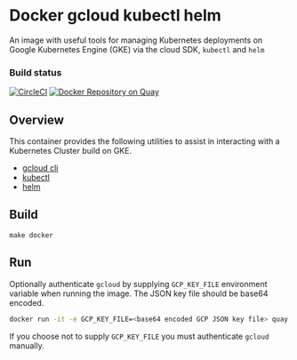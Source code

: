 # Docker gcloud kubectl helm

An image with useful tools for managing Kubernetes deployments on Google Kubernetes Engine (GKE) via the cloud SDK, `kubectl` and `helm`

### Build status
[![CircleCI](https://circleci.com/gh/appvia/docker-gcloud-kubectl-helm.svg?style=svg)](https://circleci.com/gh/appvia/docker-gcloud-kubectl-helm)
[![Docker Repository on Quay](https://quay.io/repository/appvia/gcloud-kubectl-helm/status "Docker Repository on Quay")](https://quay.io/repository/appvia/gcloud-kubectl-helm)

## Overview
This container provides the following utilities to assist in interacting with a Kubernetes Cluster build on GKE.
- [gcloud cli](https://cloud.google.com/sdk/gcloud/)
- [kubectl](https://kubernetes.io/docs/reference/kubectl/overview/)
- [helm](https://helm.sh/)

## Build

`make docker`

## Run

Optionally authenticate `gcloud` by supplying `GCP_KEY_FILE` environment variable when running the image. The JSON key file should be base64 encoded.

```bash
docker run -it -e GCP_KEY_FILE=<base64 encoded GCP JSON key file> quay.io/appvia/gcloud-kubectl-helm
```

If you choose not to supply `GCP_KEY_FILE` you must authenticate `gcloud` manually.
